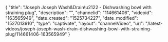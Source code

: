 {
    "title": "Joseph Joseph Wash&Drain\u2122 - Dishwashing bowl with straining plug",
    "description": "",
    "channelid": "114661406",
    "videoid": "163565949",
    "date_created": "1525734227",
    "date_modified": "1527013910",
    "type": "captivate",
    "layout": "channelVideo",
    "url": "\/latest-videos\/joseph-joseph-wash-drain-dishwashing-bowl-with-straining-plug\/114661406-163565949"
}